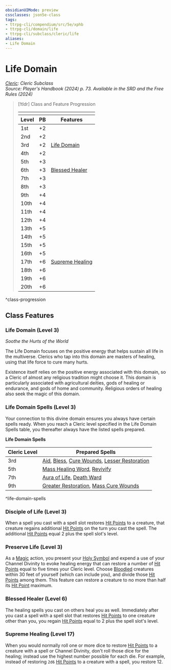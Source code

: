 ```yaml
---
obsidianUIMode: preview
cssclasses: json5e-class
tags:
- ttrpg-cli/compendium/src/5e/xphb
- ttrpg-cli/domain/life
- ttrpg-cli/subclass/cleric/life
aliases:
- Life Domain
---
```

# Life Domain
*[Cleric](./cleric-xphb.md): Cleric Subclass*  
*Source: Player's Handbook (2024) p. 73. Available in the <span title='Systems Reference Document (5.2)'>SRD</span> and the Free Rules (2024)*  

> [!tldr] Class and Feature Progression
> 
> <table class="class-progression">
> <thead>
> <tr><th colspan='3'></th></tr>
> <tr class="class-progression"><th class"level">Level</th><th class"pb">PB</th><th class"feature">Features</th></tr>
> </thead><tbody>
> <tr class="class-progression"><td class"level">1st</td><td class"pb">+2</td><td class"feature"></td></tr>
> <tr class="class-progression"><td class"level">2nd</td><td class"pb">+2</td><td class"feature"></td></tr>
> <tr class="class-progression"><td class"level">3rd</td><td class"pb">+2</td><td class"feature"><a href='#Life Domain (Level 3)' class='internal-link'>Life Domain</a></td></tr>
> <tr class="class-progression"><td class"level">4th</td><td class"pb">+2</td><td class"feature"></td></tr>
> <tr class="class-progression"><td class"level">5th</td><td class"pb">+3</td><td class"feature"></td></tr>
> <tr class="class-progression"><td class"level">6th</td><td class"pb">+3</td><td class"feature"><a href='#Blessed Healer (Level 6)' class='internal-link'>Blessed Healer</a></td></tr>
> <tr class="class-progression"><td class"level">7th</td><td class"pb">+3</td><td class"feature"></td></tr>
> <tr class="class-progression"><td class"level">8th</td><td class"pb">+3</td><td class"feature"></td></tr>
> <tr class="class-progression"><td class"level">9th</td><td class"pb">+4</td><td class"feature"></td></tr>
> <tr class="class-progression"><td class"level">10th</td><td class"pb">+4</td><td class"feature"></td></tr>
> <tr class="class-progression"><td class"level">11th</td><td class"pb">+4</td><td class"feature"></td></tr>
> <tr class="class-progression"><td class"level">12th</td><td class"pb">+4</td><td class"feature"></td></tr>
> <tr class="class-progression"><td class"level">13th</td><td class"pb">+5</td><td class"feature"></td></tr>
> <tr class="class-progression"><td class"level">14th</td><td class"pb">+5</td><td class"feature"></td></tr>
> <tr class="class-progression"><td class"level">15th</td><td class"pb">+5</td><td class"feature"></td></tr>
> <tr class="class-progression"><td class"level">16th</td><td class"pb">+5</td><td class"feature"></td></tr>
> <tr class="class-progression"><td class"level">17th</td><td class"pb">+6</td><td class"feature"><a href='#Supreme Healing (Level 17)' class='internal-link'>Supreme Healing</a></td></tr>
> <tr class="class-progression"><td class"level">18th</td><td class"pb">+6</td><td class"feature"></td></tr>
> <tr class="class-progression"><td class"level">19th</td><td class"pb">+6</td><td class"feature"></td></tr>
> <tr class="class-progression"><td class"level">20th</td><td class"pb">+6</td><td class"feature"></td></tr>
> </tbody></table>

^class-progression


## Class Features

### Life Domain (Level 3)

*Soothe the Hurts of the World*

The Life Domain focuses on the positive energy that helps sustain all life in the multiverse. Clerics who tap into this domain are masters of healing, using that life force to cure many hurts.

Existence itself relies on the positive energy associated with this domain, so a Cleric of almost any religious tradition might choose it. This domain is particularly associated with agricultural deities, gods of healing or endurance, and gods of home and community. Religious orders of healing also seek the magic of this domain.

### Life Domain Spells (Level 3)

Your connection to this divine domain ensures you always have certain spells ready. When you reach a Cleric level specified in the Life Domain Spells table, you thereafter always have the listed spells prepared.

**Life Domain Spells**

| Cleric Level | Prepared Spells |
|--------------|-----------------|
| 3rd | [Aid](Інструменти%20ДМ/CLI/spells/aid-xphb.md), [Bless](Інструменти%20ДМ/CLI/spells/bless-xphb.md), [Cure Wounds](Інструменти%20ДМ/CLI/spells/cure-wounds-xphb.md), [Lesser Restoration](Інструменти%20ДМ/CLI/spells/lesser-restoration-xphb.md) |
| 5th | [Mass Healing Word](Інструменти%20ДМ/CLI/spells/mass-healing-word-xphb.md), [Revivify](Інструменти%20ДМ/CLI/spells/revivify-xphb.md) |
| 7th | [Aura of Life](Інструменти%20ДМ/CLI/spells/aura-of-life-xphb.md), [Death Ward](Інструменти%20ДМ/CLI/spells/death-ward-xphb.md) |
| 9th | [Greater Restoration](Інструменти%20ДМ/CLI/spells/greater-restoration-xphb.md), [Mass Cure Wounds](Інструменти%20ДМ/CLI/spells/mass-cure-wounds-xphb.md) |
^life-domain-spells

### Disciple of Life (Level 3)

When a spell you cast with a spell slot restores [Hit Points](Інструменти%20ДМ/CLI/rules/variant-rules/hit-points-xphb.md) to a creature, that creature regains additional [Hit Points](Інструменти%20ДМ/CLI/rules/variant-rules/hit-points-xphb.md) on the turn you cast the spell. The additional [Hit Points](Інструменти%20ДМ/CLI/rules/variant-rules/hit-points-xphb.md) equal 2 plus the spell slot's level.

### Preserve Life (Level 3)

As a [Magic](Інструменти%20ДМ/CLI/rules/actions.md#Magic) action, you present your [Holy Symbol](Інструменти%20ДМ/CLI/items/holy-symbol-xphb.md) and expend a use of your Channel Divinity to evoke healing energy that can restore a number of [Hit Points](Інструменти%20ДМ/CLI/rules/variant-rules/hit-points-xphb.md) equal to five times your Cleric level. Choose [Bloodied](Інструменти%20ДМ/CLI/rules/conditions.md#Bloodied) creatures within 30 feet of yourself (which can include you), and divide those [Hit Points](Інструменти%20ДМ/CLI/rules/variant-rules/hit-points-xphb.md) among them. This feature can restore a creature to no more than half its [Hit Point](Інструменти%20ДМ/CLI/rules/variant-rules/hit-points-xphb.md) maximum.

### Blessed Healer (Level 6)

The healing spells you cast on others heal you as well. Immediately after you cast a spell with a spell slot that restores [Hit Points](Інструменти%20ДМ/CLI/rules/variant-rules/hit-points-xphb.md) to one creature other than you, you regain [Hit Points](Інструменти%20ДМ/CLI/rules/variant-rules/hit-points-xphb.md) equal to 2 plus the spell slot's level.

### Supreme Healing (Level 17)

When you would normally roll one or more dice to restore [Hit Points](Інструменти%20ДМ/CLI/rules/variant-rules/hit-points-xphb.md) to a creature with a spell or Channel Divinity, don't roll those dice for the healing; instead use the highest number possible for each die. For example, instead of restoring `2d6` [Hit Points](Інструменти%20ДМ/CLI/rules/variant-rules/hit-points-xphb.md) to a creature with a spell, you restore 12.